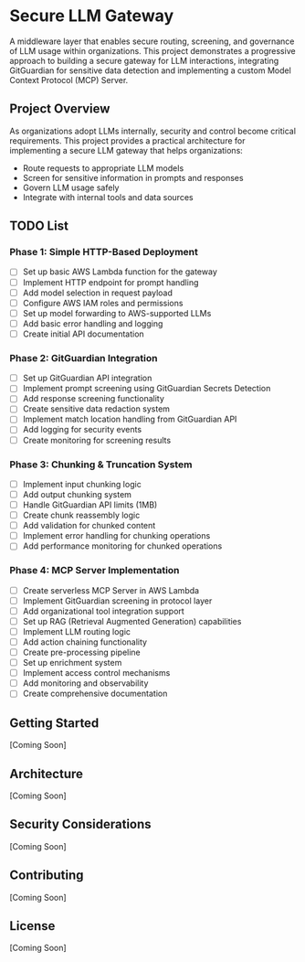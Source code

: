 # Secure LLM Gateway

A middleware layer that enables secure routing, screening, and governance of LLM usage within organizations. This project demonstrates a progressive approach to building a secure gateway for LLM interactions, integrating GitGuardian for sensitive data detection and implementing a custom Model Context Protocol (MCP) Server.

## Project Overview

As organizations adopt LLMs internally, security and control become critical requirements. This project provides a practical architecture for implementing a secure LLM gateway that helps organizations:

- Route requests to appropriate LLM models
- Screen for sensitive information in prompts and responses
- Govern LLM usage safely
- Integrate with internal tools and data sources

## TODO List

### Phase 1: Simple HTTP-Based Deployment
- [ ] Set up basic AWS Lambda function for the gateway
- [ ] Implement HTTP endpoint for prompt handling
- [ ] Add model selection in request payload
- [ ] Configure AWS IAM roles and permissions
- [ ] Set up model forwarding to AWS-supported LLMs
- [ ] Add basic error handling and logging
- [ ] Create initial API documentation

### Phase 2: GitGuardian Integration
- [ ] Set up GitGuardian API integration
- [ ] Implement prompt screening using GitGuardian Secrets Detection
- [ ] Add response screening functionality
- [ ] Create sensitive data redaction system
- [ ] Implement match location handling from GitGuardian API
- [ ] Add logging for security events
- [ ] Create monitoring for screening results

### Phase 3: Chunking & Truncation System
- [ ] Implement input chunking logic
- [ ] Add output chunking system
- [ ] Handle GitGuardian API limits (1MB)
- [ ] Create chunk reassembly logic
- [ ] Add validation for chunked content
- [ ] Implement error handling for chunking operations
- [ ] Add performance monitoring for chunked operations

### Phase 4: MCP Server Implementation
- [ ] Create serverless MCP Server in AWS Lambda
- [ ] Implement GitGuardian screening in protocol layer
- [ ] Add organizational tool integration support
- [ ] Set up RAG (Retrieval Augmented Generation) capabilities
- [ ] Implement LLM routing logic
- [ ] Add action chaining functionality
- [ ] Create pre-processing pipeline
- [ ] Set up enrichment system
- [ ] Implement access control mechanisms
- [ ] Add monitoring and observability
- [ ] Create comprehensive documentation

## Getting Started

[Coming Soon]

## Architecture

[Coming Soon]

## Security Considerations

[Coming Soon]

## Contributing

[Coming Soon]

## License

[Coming Soon] 